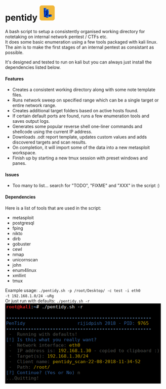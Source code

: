 # pentidy <img src="pentidy.png" width="50">
A bash script to setup a consistently organised working directory for notetaking on internal network pentest / CTFs etc.<br>
It does some basic enumeration using a few tools packaged with kali linux.<br>
The aim is to make the first stages of an internal pentest as consistant as possible.<br>

It's designed and tested to run on kali but you can always just install the dependencies listed below.

#### Features
* Creates a consistent working directory along with some note template files.
* Runs network sweep on specified range which can be a single target or entire network range. 
* Creates additional target folders based on active hosts found.
* If certain default ports are found, runs a few enumeration tools and saves output logs.
* Generates some popular reverse shell one-liner commands and shellcode using the current IP address.
* Downloads .odt report template, updates custom values and adds discovered targets and scan results.
* On completion, it will import some of the data into a new metasploit workspace.
* Finish up by starting a new tmux session with preset windows and panes.

#### Issues
* Too many to list... search for "TODO", "FIXME" and "XXX" in the script :)

#### Dependencies
Here is a list of tools that are used in the script:

* metasploit
* postgresql
* fping
* nikto
* dirb
* gobuster
* cewl
* nmap
* unicornscan
* john
* enum4linux
* xmllint
* tmux

Example usage: <code>./pentidy.sh -p /root/Desktop/ -c test -i eth0 -t 192.168.1.0/24 -uRg</code><br>
Or just run with defaults: <code>./pentidy.sh -r</code><br>
![Screenshot](screenshot.png)

